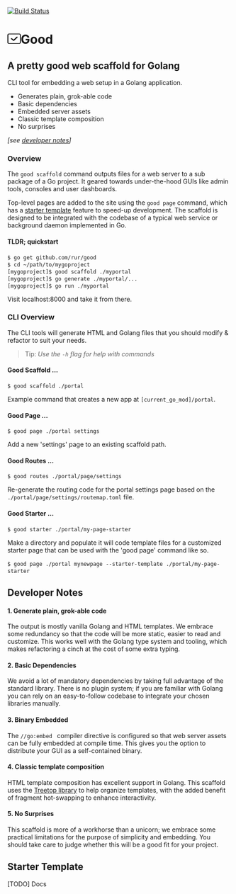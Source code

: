[![Build Status](https://travis-ci.com/rur/good.svg?token=ghq4t9FLdVA8tqkRUMoY&branch=main)](https://travis-ci.com/rur/good)

# <img src="docs/check.svg" height="23rem" width="30rem"/>Good

## A pretty good web scaffold for Golang

CLI tool for embedding a web setup in a Golang application.

- Generates plain, grok-able code
- Basic dependencies
- Embedded server assets
- Classic template composition
- No surprises

_[see [developer notes](#developer-notes)]_

### Overview

The `good scaffold` command outputs files for a web server to a sub package of a
Go project. It geared towards under-the-hood GUIs like admin tools, consoles and user dashboards.

Top-level pages are added to the site using the `good page` command, which has a
[starter template](#Starter-Template) feature to speed-up development. The scaffold
is designed to be integrated with the codebase of a typical web service or background daemon
implemented in Go.

#### TLDR; quickstart

    $ go get github.com/rur/good
    $ cd ~/path/to/mygoproject
    [mygoproject]$ good scaffold ./myportal
    [mygoproject]$ go generate ./myportal/...
    [mygoproject]$ go run ./myportal

Visit localhost:8000 and take it from there.

### CLI Overview

The CLI tools will generate HTML and Golang files that you should modify & refactor
to suit your needs.

> Tip: _Use the `-h` flag for help with commands_

#### Good Scaffold ...

    $ good scaffold ./portal

Example command that creates a new app at `[current_go_mod]/portal`.

#### Good Page ...

    $ good page ./portal settings

Add a new 'settings' page to an existing scaffold path.

#### Good Routes ...

    $ good routes ./portal/page/settings

Re-generate the routing code for the portal settings page based on the
`./portal/page/settings/routemap.toml` file.

#### Good Starter ...

    $ good starter ./portal/my-page-starter

Make a directory and populate it will code template files for a customized starter page
that can be used with the 'good page' command like so.

    $ good page ./portal mynewpage --starter-template ./portal/my-page-starter

## Developer Notes

#### 1. Generate plain, grok-able code

The output is mostly vanilla Golang and HTML templates. We embrace some redundancy
so that the code will be more static, easier to read and customize.
This works well with the Golang type system and tooling, which makes refactoring a cinch
at the cost of some extra typing.

#### 2. Basic Dependencies

We avoid a lot of mandatory dependencies by taking full advantage of the standard library.
There is no plugin system; if you are familiar with Golang you can rely on an easy-to-follow
codebase to integrate your chosen libraries manually.

#### 3. Binary Embedded

The `//go:embed ` compiler directive is configured so that web server assets can be fully embedded at compile time.
This gives you the option to distribute your GUI as a self-contained binary.

#### 4. Classic template composition

HTML template composition has excellent support in Golang. This scaffold uses the
[Treetop library](https://github.com/rur/treetop) to help organize templates, with
the added benefit of fragment hot-swapping to enhance interactivity.

#### 5. No Surprises

This scaffold is more of a workhorse than a unicorn; we embrace some practical
limitations for the purpose of simplicity and embedding.
You should take care to judge whether this will be a good fit for your project.

## Starter Template

[TODO] Docs
